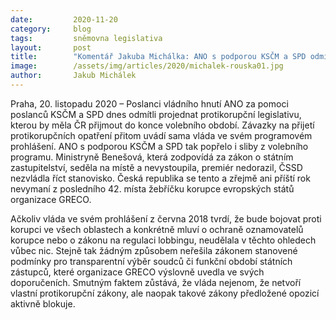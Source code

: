 ```yaml
---
date:         2020-11-20
category:     blog
tags:         sněmovna legislativa
layout:       post
title:        "Komentář Jakuba Michálka: ANO s podporou KSČM a SPD odmítlo řešit korupci v zemi. Česko zůstává na posledním místě evropského žebříčku"
image:        /assets/img/articles/2020/michalek-rouska01.jpg
author:       Jakub Michálek
---
```




Praha, 20. listopadu 2020 – Poslanci vládního hnutí ANO za pomoci poslanců KSČM a SPD dnes odmítli projednat protikorupční legislativu, kterou by měla ČR přijmout do konce volebního období. Závazky na přijetí protikorupčních opatření přitom uvádí sama vláda ve svém programovém prohlášení. ANO s podporou KSČM a SPD tak popřelo i sliby z volebního programu. Ministryně Benešová, která zodpovídá za zákon o státním zastupitelství, seděla na místě a nevystoupila, premiér nedorazil, ČSSD nezvládla říct stanovisko. Česká republika se tento a zřejmě ani příští rok nevymaní z posledního 42. místa žebříčku korupce evropských států organizace GRECO.

Ačkoliv vláda ve svém prohlášení z června 2018 tvrdí, že bude bojovat proti korupci ve všech oblastech a konkrétně mluví o ochraně oznamovatelů korupce nebo o zákonu na regulaci lobbingu, neudělala v těchto ohledech vůbec nic. Stejně tak žádným způsobem neřešila zákonem stanovené podmínky pro transparentní výběr soudců či funkční období státních zástupců, které organizace GRECO výslovně uvedla ve svých doporučeních. Smutným faktem zůstává, že vláda nejenom, že netvoří vlastní protikorupční zákony, ale naopak takové zákony předložené opozicí aktivně blokuje.
